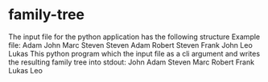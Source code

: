# family-tree
The input file for the python application has the following structure <child name> <parent name>
Example file:
Adam John
Marc Steven
Steven Adam
Robert Steven
Frank John
Leo Lukas
This python program which the input file as a cli argument and writes the resulting family tree into stdout:
John
  Adam
    Steven
      Marc
      Robert
  Frank
Lukas
  Leo
